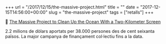 +++
url = "/2017/12/15/the-massive-project.html"
title = ""
date = "2017-12-15T14:56:00+00:00"
slug = "the-massive-project"
tags = ["retalls"]
+++

📎 [The Massive Project to Clean Up the Ocean With a Two-Kilometer Screen](https://singularityhub.com/2017/12/14/the-massive-project-to-clean-up-the-ocean-with-a-two-kilometer-screen/)

2.2 milions de dòlars aportats per 38.000 persones des de cent seixanta països. La major campanya de finançament col·lectiu fins a la data.
